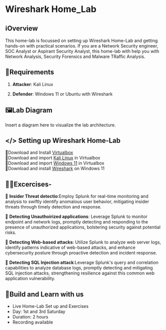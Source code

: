 # Wireshark Home_Lab

## ℹ️Overview

This home-lab is focussed on setting up Wireshark Home-Lab and getting hands-on with practical scenarios. If you are a Network Security engineer, SOC Analyst or Aspirant Security Analyst, this home-lab with help you with Network Analysis, Security Forensics and Malware TRaffic Analysis.

## 🧮Requirements

1. **Attacker**: Kali Linux

2. **Defender**: Windows 11 or Ubuntu with Wireshark

## 🖼️Lab Diagram

Insert a diagram here to visualize the lab architecture.

## </> Setting up Wireshark Home-Lab

📍Download and Install [Virtualbox](https://www.virtualbox.org/wiki/Downloads)  
📍Download and import [Kali Linux](https://www.kali.org/get-kali/#kali-virtual-machines) in Virtualbox  
📍Download and import [Windows 11](https://developer.microsoft.com/en-us/windows/downloads/virtual-machines/) in Virtualbox  
📍Download and install [Wireshark](https://www.wireshark.org/download.html) on Windows 11  


## 🧑‍💻Excercises- 
📍 **Insider Threat detectio**:Employ Splunk for real-time monitoring and analysis to swiftly identify anomalous user behavior, mitigating insider threats through timely detection and response.

📍 **Detecting Unauthoirized applications**: Leverage Splunk to monitor endpoint and network logs, promptly detecting and responding to the presence of unauthorized applications, bolstering security against potential risks.

📍 **Detecting Web-based attacks**: Utilize Splunk to analyze web server logs, identify patterns indicative of web-based attacks, and enhance cybersecurity posture through proactive detection and incident response.

📍 **Detecting SQL Injection attack**:Leverage Splunk's query and correlation capabilities to analyze database logs, promptly detecting and mitigating SQL injection attacks, strengthening resilience against this common web application vulnerability.


## 🔴Build and Learn with us
- Live Home-Lab Set up and Exercises
- Day: 1st and 3rd Saturday
- Duration: 2 hours
- Recording available
